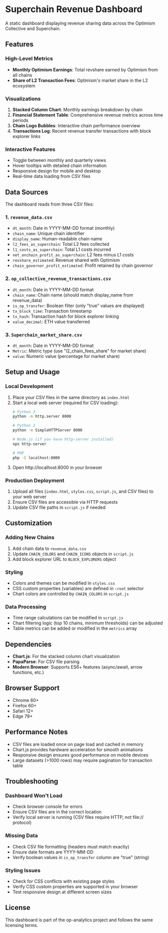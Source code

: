 # Superchain Revenue Dashboard

A static dashboard displaying revenue sharing data across the Optimism Collective and Superchain.

## Features

### High-Level Metrics
- **Monthly Optimism Earnings**: Total revshare earned by Optimism from all chains
- **Share of L2 Transaction Fees**: Optimism's market share in the L2 ecosystem

### Visualizations
1. **Stacked Column Chart**: Monthly earnings breakdown by chain
2. **Financial Statement Table**: Comprehensive revenue metrics across time periods
3. **Chain Logo Bubbles**: Interactive chain performance overview
4. **Transactions Log**: Recent revenue transfer transactions with block explorer links

### Interactive Features
- Toggle between monthly and quarterly views
- Hover tooltips with detailed chain information
- Responsive design for mobile and desktop
- Real-time data loading from CSV files

## Data Sources

The dashboard reads from three CSV files:

### 1. `revenue_data.csv`
- `dt_month`: Date in YYYY-MM-DD format (monthly)
- `chain_name`: Unique chain identifier
- `display_name`: Human-readable chain name
- `l2_fees_as_superchain`: Total L2 fees collected
- `l1_costs_as_superchain`: Total L1 costs incurred
- `net_onchain_profit_as_superchain`: L2 fees minus L1 costs
- `revshare_estimated`: Revenue shared with Optimism
- `chain_governor_profit_estimated`: Profit retained by chain governor

### 2. `op_collective_revenue_transactions.csv`
- `dt_month`: Date in YYYY-MM-DD format
- `chain_name`: Chain name (should match display_name from revenue_data)
- `is_op_transfer`: Boolean filter (only "true" values are displayed)
- `tx_block_time`: Transaction timestamp
- `tx_hash`: Transaction hash for block explorer linking
- `value_decimal`: ETH value transferred

### 3. `Superchain_market_share.csv`
- `dt_month`: Date in YYYY-MM-DD format
- `Metric`: Metric type (use "l2_chain_fees_share" for market share)
- `value`: Numeric value (percentage for market share)

## Setup and Usage

### Local Development
1. Place your CSV files in the same directory as `index.html`
2. Start a local web server (required for CSV loading):
   ```bash
   # Python 3
   python -m http.server 8000
   
   # Python 2
   python -m SimpleHTTPServer 8000
   
   # Node.js (if you have http-server installed)
   npx http-server
   
   # PHP
   php -S localhost:8000
   ```
3. Open http://localhost:8000 in your browser

### Production Deployment
1. Upload all files (`index.html`, `styles.css`, `script.js`, and CSV files) to your web server
2. Ensure CSV files are accessible via HTTP requests
3. Update CSV file paths in `script.js` if needed

## Customization

### Adding New Chains
1. Add chain data to `revenue_data.csv`
2. Update `CHAIN_COLORS` and `CHAIN_ICONS` objects in `script.js`
3. Add block explorer URL to `BLOCK_EXPLORERS` object

### Styling
- Colors and themes can be modified in `styles.css`
- CSS custom properties (variables) are defined in `:root` selector
- Chart colors are controlled by `CHAIN_COLORS` in `script.js`

### Data Processing
- Time range calculations can be modified in `script.js`
- Chart filtering logic (top 10 chains, minimum thresholds) can be adjusted
- Table metrics can be added or modified in the `metrics` array

## Dependencies

- **Chart.js**: For the stacked column chart visualization
- **PapaParse**: For CSV file parsing
- **Modern Browser**: Supports ES6+ features (async/await, arrow functions, etc.)

## Browser Support

- Chrome 60+
- Firefox 60+
- Safari 12+
- Edge 79+

## Performance Notes

- CSV files are loaded once on page load and cached in memory
- Chart.js provides hardware acceleration for smooth animations
- Responsive design ensures good performance on mobile devices
- Large datasets (>1000 rows) may require pagination for transaction table

## Troubleshooting

### Dashboard Won't Load
- Check browser console for errors
- Ensure CSV files are in the correct location
- Verify local server is running (CSV files require HTTP, not file:// protocol)

### Missing Data
- Check CSV file formatting (headers must match exactly)
- Ensure date formats are YYYY-MM-DD
- Verify boolean values in `is_op_transfer` column are "true" (string)

### Styling Issues
- Check for CSS conflicts with existing page styles
- Verify CSS custom properties are supported in your browser
- Test responsive design at different screen sizes

## License

This dashboard is part of the op-analytics project and follows the same licensing terms.